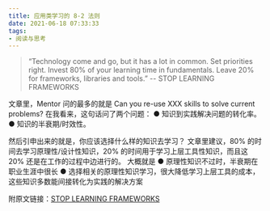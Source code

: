 ```yaml
---
title: 应用类学习的 8-2 法则
date: 2021-06-18 07:33:33
tags:
- 阅读与思考
---
```


> “Technology come and go, but it has a lot in common. Set priorities right. Invest 80% of your learning time in fundamentals. Leave 20% for frameworks, libraries and tools.”
> -- STOP LEARNING FRAMEWORKS

文章里，Mentor 问的最多的就是 Can you re-use XXX skills to solve current problems?
在我看来，这句话问了两个问题：
● 知识到实践解决问题的转化率。
● 知识的半衰期/时效性。

然后引申出来的就是，你应该选择什么样的知识去学习？
文章里建议，80% 的时间去学习原理性/设计性知识，20% 的时间用于学习上层工具性知识，而且这 20% 还是在工作的过程中边进行的。
大概就是
● 原理性知识不过时，半衰期在职业生涯中很长
● 选择相关的原理性知识学习，很大降低学习上层工具的成本，这些知识多数能间接转化为实践的解决方案

附原文链接：[STOP LEARNING FRAMEWORKS](https://sizovs.net/frameworks/)
